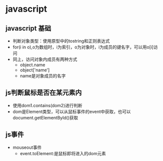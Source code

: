 # javascript
## javascript 基础
* 判断对象类型：使用原型中的tostring和正则表达式
* for(i in o),o为数组时，i为索引，o为对象时，i为成员的键名字，可以用o[i]访问
* 同上，访问对象内成员有两种方式
	* object.name
	* object['name']
	* name是对象成员的名字

## js判断鼠标是否在某元素内
* 使用dom1.contains(dom2)进行判断
* dom是Element类型，可以从鼠标事件的event中获取，也可以document.getElementById()获取

## js事件
* mouseout事件
	* event.toElement:是鼠标即将进入的dom元素
